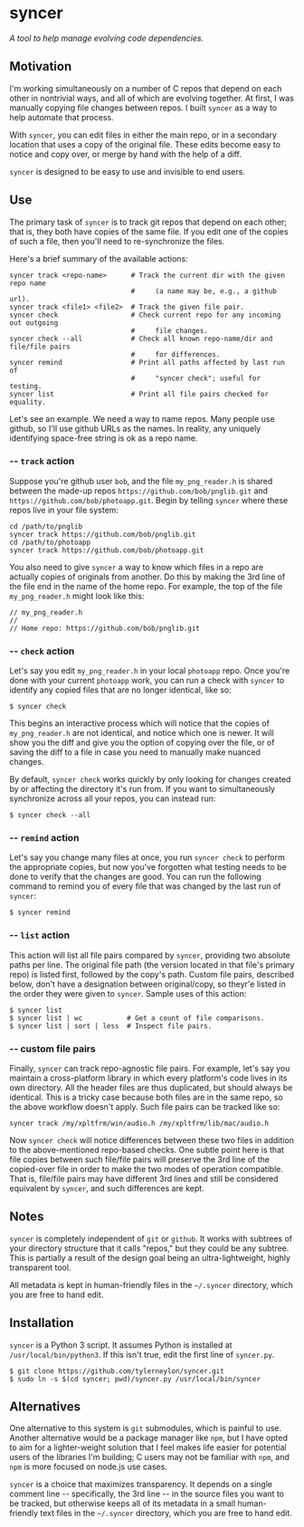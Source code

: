 # syncer

*A tool to help manage evolving code dependencies.*

## Motivation

I'm working simultaneously on a number of C repos that
depend on each other in nontrivial ways, and all of
which are evolving together. At first, I was manually
copying file changes between repos. I built
`syncer` as a way to help automate that process.

With `syncer`, you can edit files in either the main
repo, or in a secondary location that uses a copy of
the original file. These edits become easy to notice
and copy over, or merge by hand with the help of a diff.

`syncer` is designed to be easy to use and invisible to
end users.

## Use

The primary task of `syncer` is to track git repos that
depend on each other; that is, they both have copies of
the same file. If you edit one of the copies of
such a file, then you'll need to re-synchronize
the files.

Here's a brief summary of the available actions:
```
syncer track <repo-name>      # Track the current dir with the given repo name
                              #     (a name may be, e.g., a github url).
syncer track <file1> <file2>  # Track the given file pair.
syncer check                  # Check current repo for any incoming out outgoing
                              #     file changes.
syncer check --all            # Check all known repo-name/dir and file/file pairs
                              #     for differences.
syncer remind                 # Print all paths affected by last run of
                              #     "syncer check"; useful for testing.
syncer list                   # Print all file pairs checked for equality.
```

Let's see an example.
We need a way to name repos. Many people use github,
so I'll use github URLs as the names. In reality, any
uniquely identifying space-free string is ok as a repo name.

### -- `track` action

Suppose you're github user `bob`, and
the file `my_png_reader.h` is shared between the
made-up repos `https://github.com/bob/pnglib.git` and
`https://github.com/bob/photoapp.git`. Begin by
telling `syncer` where these repos live in your
file system:

    cd /path/to/pnglib
    syncer track https://github.com/bob/pnglib.git
    cd /path/to/photoapp
    syncer track https://github.com/bob/photoapp.git

You also need to give `syncer` a way to know which files in a repo are
actually copies of originals from another. Do this by making the 3rd
line of the file end in the name of the home repo. For example, the
top of the file `my_png_reader.h` might look like this:

```
// my_png_reader.h
//
// Home repo: https://github.com/bob/pnglib.git
```

### -- `check` action

Let's say you edit `my_png_reader.h` in your local `photoapp` repo.
Once you're done with your current `photoapp` work, you can run
a check with `syncer` to identify any copied files that are no longer
identical, like so:

    $ syncer check

This begins an interactive process which will notice that the
copies of `my_png_reader.h` are not identical, and notice which one
is newer. It will show you the diff and give you the option of copying
over the file, or of saving the diff to a file in case you need to
manually make nuanced changes.

By default, `syncer check` works quickly by only looking for changes
created by or affecting the directory it's run from. If you want to
simultaneously synchronize across all your repos, you can instead run:

    $ syncer check --all

### -- `remind` action

Let's say you change many files at once, you run `syncer check` to
perform the appropriate copies, but now you've forgotten what testing
needs to be done to verify that the changes are good. You can run
the following command to remind you of every file that was changed
by the last run of `syncer`:

    $ syncer remind

### -- `list` action

This action will list all file pairs compared by `syncer`, providing two
absolute paths per line.
The original file path (the version located in that file's primary repo)
is listed first, followed by the copy's path. Custom file pairs, described
below, don't have a designation between original/copy, so theyr'e listed
in the order they were given to `syncer`. Sample uses of this action:

    $ syncer list
    $ syncer list | wc           # Get a count of file comparisons.
    $ syncer list | sort | less  # Inspect file pairs.

### -- custom file pairs

Finally, `syncer` can track repo-agnostic file pairs. For example,
let's say you maintain a cross-platform library in which every platform's
code lives in its own directory. All the header files are thus duplicated,
but should always be identical.
This is a tricky case because both files are in the same repo, so the
above workflow doesn't apply.
Such file pairs can be tracked like so:

    syncer track /my/xpltfrm/win/audio.h /my/xpltfrm/lib/mac/audio.h

Now `syncer check` will notice differences between these two files in
addition to the above-mentioned repo-based checks. One subtle point here
is that file copies between such file/file pairs will preserve the 3rd
line of the copied-over file in order to make the two modes of operation
compatible. That is, file/file pairs may have different 3rd lines and
still be considered equivalent by `syncer`, and such differences are
kept.

## Notes

`syncer` is completely independent of `git` or `github`. It works
with subtrees of your directory structure that it calls "repos," but
they could be any subtree. This is partially a result of the design
goal being an ultra-lightweight, highly transparent tool.

All metadata is kept in human-friendly files in the `~/.syncer` directory, which
you are free to hand edit.

## Installation

`syncer` is a Python 3 script. It assumes Python is
installed at `/usr/local/bin/python3`. If this isn't
true, edit the first line of `syncer.py`.

    $ git clone https://github.com/tylerneylon/syncer.git
    $ sudo ln -s $(cd syncer; pwd)/syncer.py /usr/local/bin/syncer

## Alternatives

One alternative to this system is `git` submodules,
which is painful to use. Another alternative would
be a package manager like `npm`, but I have opted to
aim for a lighter-weight solution that I feel makes
life easier for potential users of the libraries I'm
building; C users may not be familiar with `npm`,
and `npm` is more focused on node.js use cases.

`syncer` is a choice that maximizes transparency.
It depends on a single comment line -- specifically, the 3rd line -- in the source
files you want to be tracked, but otherwise keeps all
of its metadata in a small human-friendly text
files in the `~/.syncer` directory, which you are free to hand edit.

